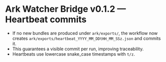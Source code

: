 # Ark Watcher Bridge v0.1.2 — Heartbeat commits

- If no new bundles are produced under `ark/exports/`, the workflow now creates
  `ark/exports/heartbeat_YYYY_MM_DDtHH_MM_SSz.json` and commits it.
- This guarantees a visible commit per run, improving traceability.
- Heartbeats use lowercase snake_case timestamps with `t/z`.
